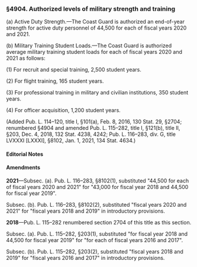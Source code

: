 ### §4904. Authorized levels of military strength and training ###

(a) Active Duty Strength.—The Coast Guard is authorized an end-of-year strength for active duty personnel of 44,500 for each of fiscal years 2020 and 2021.

(b) Military Training Student Loads.—The Coast Guard is authorized average military training student loads for each of fiscal years 2020 and 2021 as follows:

(1) For recruit and special training, 2,500 student years.

(2) For flight training, 165 student years.

(3) For professional training in military and civilian institutions, 350 student years.

(4) For officer acquisition, 1,200 student years.

(Added Pub. L. 114–120, title I, §101(a), Feb. 8, 2016, 130 Stat. 29, §2704; renumbered §4904 and amended Pub. L. 115–282, title I, §121(b), title II, §203, Dec. 4, 2018, 132 Stat. 4238, 4242; Pub. L. 116–283, div. G, title LVXXXI [LXXXI], §8102, Jan. 1, 2021, 134 Stat. 4634.)

#### **Editorial Notes** ####

#### Amendments ####

**2021**—Subsec. (a). Pub. L. 116–283, §8102(1), substituted "44,500 for each of fiscal years 2020 and 2021" for "43,000 for fiscal year 2018 and 44,500 for fiscal year 2019".

Subsec. (b). Pub. L. 116–283, §8102(2), substituted "fiscal years 2020 and 2021" for "fiscal years 2018 and 2019" in introductory provisions.

**2018**—Pub. L. 115–282 renumbered section 2704 of this title as this section.

Subsec. (a). Pub. L. 115–282, §203(1), substituted "for fiscal year 2018 and 44,500 for fiscal year 2019" for "for each of fiscal years 2016 and 2017".

Subsec. (b). Pub. L. 115–282, §203(2), substituted "fiscal years 2018 and 2019" for "fiscal years 2016 and 2017" in introductory provisions.